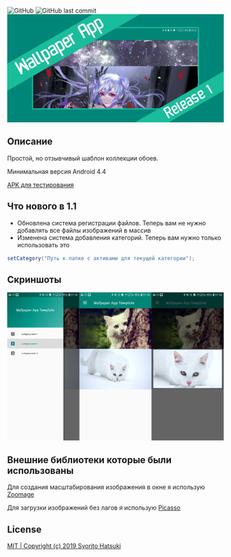 ![GitHub](https://img.shields.io/github/license/syorito-hatsuki/WallpaperAppTemplate.svg?label=Wallpaper%20App%20Template)
![GitHub last commit](https://img.shields.io/github/last-commit/syorito-hatsuki/WallpaperAppTemplate.svg)
<img src="https://github.com/syorito-hatsuki/WallpaperAppTemplate/blob/master/banner.jpg?raw=true"/>

## Описание
Простой, но отзывчивый шаблон коллекции обоев.

Минимальная версия Android 4.4

[APK для тестирования](https://github.com/syorito-hatsuki/WallpaperAppTemplate/blob/master/app-debug.apk?raw=true)


## Что нового в 1.1
- Обновлена система регистрации файлов. Теперь вам не нужно добавлять все файлы изображений в массив
- Изменена система добавления категорий. Теперь вам нужно только использовать это
```java
setCategory("Путь к папке с активами для текущей категории");
```

## Скриншоты
<img src="https://github.com/syorito-hatsuki/WallpaperAppTemplate/blob/master/Preview.png?raw=true"/>

## Внешние библиотеки которые были использованы

Для создания масштабирования изображения в окне я использую [Zoomage](http://jsibbold.github.io/zoomage/)

Для загрузки изображений без лагов я использую [Picasso](http://square.github.io/picasso/)

## License
[MIT | Copyright (c) 2019 Syorito Hatsuki](https://github.com/syorito-hatsuki/WallpaperAppTemplate/blob/master/LICENSE)

